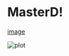 # MasterD!

[image](https://user-images.githubusercontent.com/48484590/192116517-c6798766-9087-48d1-ae37-64e1c10e12cb.png)

![plot](https://github.com/EmilWalewski/MasterD/blob/master/artemis-02.jpg?raw=true)
